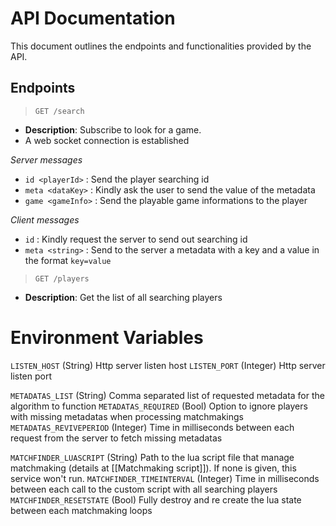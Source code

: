 
# API Documentation

This document outlines the endpoints and functionalities provided by the API.

## Endpoints

> `GET /search`
- **Description**: Subscribe to look for a game.
- A web socket connection is established

*Server messages*
- `id <playerId>` : Send the player searching id
- `meta <dataKey>` : Kindly ask the user to send the value of the metadata
- `game <gameInfo>` : Send the playable game informations to the player

*Client messages*
- `id` : Kindly request the server to send out searching id
- `meta <string>` : Send to the server a metadata with a key and a value in the format `key=value`

> `GET /players`
- **Description**: Get the list of all searching players

# Environment Variables

`LISTEN_HOST` (String) Http server listen host
`LISTEN_PORT` (Integer) Http server listen port

`METADATAS_LIST` (String) Comma separated list of requested metadata for the algorithm to function
`METADATAS_REQUIRED` (Bool) Option to ignore players with missing metadatas when processing matchmakings
`METADATAS_REVIVEPERIOD` (Integer) Time in milliseconds between each request from the server to fetch missing metadatas

`MATCHFINDER_LUASCRIPT` (String) Path to the lua script file that manage matchmaking (details at [[Matchmaking script]]). If none is given, this service won't run.
`MATCHFINDER_TIMEINTERVAL` (Integer) Time in milliseconds between each call to the custom script with all searching players
`MATCHFINDER_RESETSTATE` (Bool) Fully destroy and re create the lua state between each matchmaking loops
